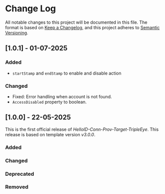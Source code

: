 # Change Log

All notable changes to this project will be documented in this file. The format is based on [Keep a Changelog](https://keepachangelog.com), and this project adheres to [Semantic Versioning](https://semver.org).

## [1.0.1] - 01-07-2025

### Added
- `startStamp` and `endStamp` to enable and disable action

### Changed
- Fixed: Error handling when account is not found.
- `AccessDisabled` property to boolean.

## [1.0.0] - 22-05-2025

This is the first official release of _HelloID-Conn-Prov-Target-TripleEye_. This release is based on template version _v3.0.0_.

### Added

### Changed

### Deprecated

### Removed